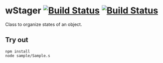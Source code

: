
# wStager [![Build Status](https://travis-ci.org/Wandalen/wStager.svg?branch=master)](https://travis-ci.org/Wandalen/wStager) [![Build Status](https://ci.appveyor.com/api/projects/status/github/Wandalen/wstager)](https://ci.appveyor.com/project/Wandalen/wstager)

Class to organize states of an object.

## Try out
```
npm install
node sample/Sample.s
```













